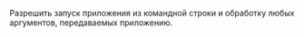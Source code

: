﻿Разрешить запуск приложения из командной строки и обработку любых аргументов, передаваемых приложению.
